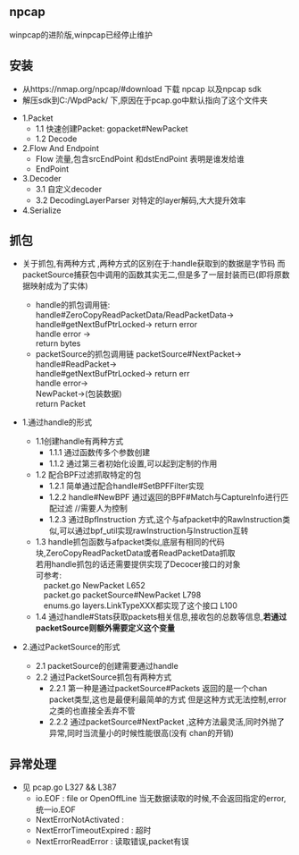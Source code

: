 ## npcap

winpcap的进阶版,winpcap已经停止维护

## 安装

* 从https://nmap.org/npcap/#download 下载 npcap 以及npcap sdk
* 解压sdk到C:/WpdPack/ 下,原因在于pcap.go中默认指向了这个文件夹

- 1.Packet
    -   1.1 快速创建Packet: gopacket#NewPacket
    -   1.2 Decode
- 2.Flow And Endpoint 
    -    Flow 流量,包含srcEndPoint 和dstEndPoint 表明是谁发给谁
    -    EndPoint 
 - 3.Decoder
    -   3.1 自定义decoder
    -   3.2 DecodingLayerParser 对特定的layer解码,大大提升效率
 - 4.Serialize

## 抓包

- 关于抓包,有两种方式 ,两种方式的区别在于:handle获取到的数据是字节码
而packetSource捕获包中调用的函数其实无二,但是多了一层封装而已(即将原数据映射成为了实体)
   -    handle的抓包调用链:
   handle#ZeroCopyReadPacketData/ReadPacketData-><br>
   handle#getNextBufPtrLocked-> return error<br>
   handle error -> <br>
   return bytes<br>
   -    packetSource的抓包调用链
   packetSource#NextPacket-><br>
   handle#ReadPacket-><br>
   handle#getNextBufPtrLocked-> return err<br>
   handle error-> <br>
   NewPacket->(包装数据)<br>
   return Packet
    
- 1.通过handle的形式<br>
    - 1.1创建handle有两种方式
 	    -   1.1.1 通过函数传多个参数创建
 		-   1.1.2 通过第三者初始化设置,可以起到定制的作用
	- 1.2 配合BPF过滤抓取特定的包
		-   1.2.1 简单通过配合handle#SetBPFFilter实现
		-   1.2.2 handle#NewBPF 通过返回的BPF#Match与CaptureInfo进行匹配过滤 //需要人为控制
		-   1.2.3 通过BpfInstruction 方式,这个与afpacket中的RawInstruction类似,可以通过bpf_util实现rawInstruction与Instruction互转
	- 1.3 handle抓包函数与afpacket类似,底层有相同的代码块,ZeroCopyReadPacketData或者ReadPacketData抓取<br>
	若用handle抓包的话还需要提供实现了Decocer接口的对象<br>
	可参考:<br>
        &emsp;packet.go NewPacket L652 <br>
        &emsp;packet.go packetSource#NewPacket L798 <br>
        &emsp;enums.go layers.LinkTypeXXX都实现了这个接口 L100 <br> 
	- 1.4 通过handle#Stats获取packets相关信息,接收包的总数等信息,**若通过packetSource则额外需要定义这个变量**
- 2.通过PacketSource的形式
 	- 2.1 packetSource的创建需要通过handle
	- 2.2 通过PacketSource抓包有两种方式
        -  2.2.1 第一种是通过packetSource#Packets 返回的是一个chan packet类型,这也是最便利最简单的方式
				  但是这种方式无法控制,error之类的也直接全丢弃不管
		-  2.2.2 通过packetSource#NextPacket ,这种方法最灵活,同时外抛了异常,同时当流量小的时候性能很高(没有
				  chan的开销)
## 异常处理
- 见 pcap.go L327 && L387 
    -   io.EOF : file or OpenOffLine  当无数据读取的时候,不会返回指定的error,统一io.EOF 
    -   NextErrorNotActivated : 
    -   NextErrorTimeoutExpired : 超时
    -   NextErrorReadError : 读取错误,packet有误